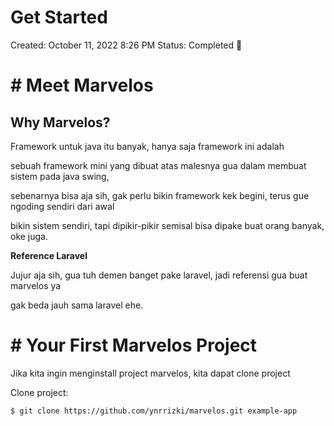 # Get Started

Created: October 11, 2022 8:26 PM
Status: Completed 🏁

# # Meet Marvelos

## Why Marvelos?

Framework untuk java itu banyak, hanya saja framework ini adalah

sebuah framework mini yang dibuat atas malesnya gua dalam membuat sistem pada java swing,

sebenarnya bisa aja sih, gak perlu bikin framework kek begini, terus gue ngoding sendiri dari awal

bikin sistem sendiri, tapi dipikir-pikir semisal bisa dipake buat orang banyak, oke juga.

**Reference Laravel**

Jujur aja sih, gua tuh demen banget pake laravel, jadi referensi gua buat marvelos ya

gak beda jauh sama laravel ehe.



# # Your First Marvelos Project

Jika kita ingin menginstall project marvelos, kita dapat clone project

Clone project:

```bash
$ git clone https://github.com/ynrrizki/marvelos.git example-app
```

